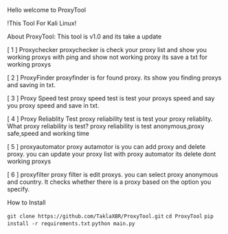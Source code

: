 Hello welcome to ProxyTool

!This Tool For Kali Linux!

About ProxyTool:
This tool is v1.0 and its take a update

[ 1 ] Proxychecker
proxychecker is check your proxy list and show you working proxys with ping and show not working proxy its save a txt for working proxys

[ 2 ] ProxyFinder
proxyfinder is for found proxy. its show you finding proxys and saving in txt.

[ 3 ] Proxy Speed test
proxy speed test is test your proxys speed and say you proxy speed and save in txt.

[ 4 ] Proxy Reliablity Test
proxy reliability test is test your proxy reliablity. What proxy reliability is test?
proxy reliability is test anonymous,proxy safe,speed and working time

[ 5 ] proxyautomator
proxy autamotor is you can add proxy and delete proxy. you can update your proxy list with proxy automator its delete dont working proxys

[ 6 ] proxyfilter
proxy filter is edit proxys. you can select proxy anonymous and country. It checks whether there is a proxy based on the option you specify.

How to Install

```git clone https://github.com/TaklaXBR/ProxyTool.git```
```cd ProxyTool```
```pip install -r requirements.txt```
```python main.py```
